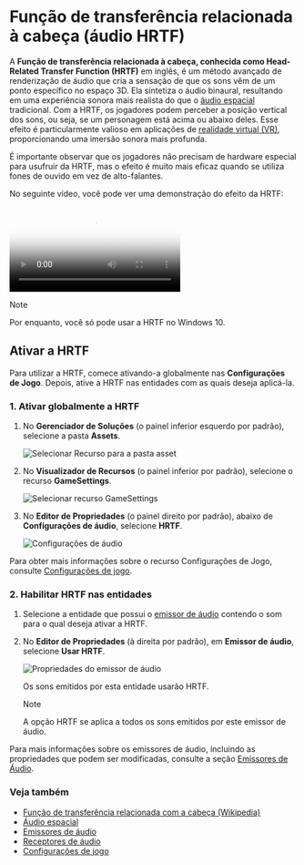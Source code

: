 # Função de transferência relacionada à cabeça (áudio HRTF) 

A **Função de transferência relacionada à cabeça, conhecida como Head-Related Transfer Function (HRTF)** em inglês, é um método avançado de renderização de áudio que cria a sensação de que os sons vêm de um ponto específico no espaço 3D. Ela sintetiza o áudio binaural,  resultando em uma experiência sonora mais realista do que o [áudio espacial](spatialized-audio.md) tradicional. Com a HRTF, os jogadores podem perceber a posição vertical dos sons, ou seja, se um personagem está acima ou abaixo deles. Esse efeito é particularmente valioso em aplicações de [realidade virtual (VR)](../virtual-reality/index.md), proporcionando uma imersão sonora mais profunda.

É importante observar que os jogadores não precisam de hardware especial para usufruir da HRTF,  mas o efeito é muito mais eficaz quando se utiliza fones de ouvido em vez de alto-falantes.

No seguinte vídeo, você pode ver uma demonstração do efeito da HRTF:

<p>
<video class="embed-responsive-item" poster="media/hrtf-first-frame.jpg" controls>
   <source src="media/hrtf.mp4" type="video/mp4">
</video>
</p>

> [!Note]
> Por enquanto, você só pode usar a HRTF no Windows 10.

## Ativar a HRTF

Para utilizar a HRTF, comece ativando-a globalmente nas **Configurações de Jogo**. Depois, ative a HRTF nas entidades com as quais deseja aplicá-la.

### 1. Ativar globalmente a HRTF

1. No **Gerenciador de Soluções** (o painel inferior esquerdo por padrão), selecione a pasta **Assets**.

   ![Selecionar Recurso para a pasta asset](../game-studio/media/select-asset-folder.png)

2. No **Visualizador de Recursos** (o painel inferior por padrão), selecione o recurso **GameSettings**.

   ![Selecionar recurso GameSettings](../game-studio/media/select-game-settings-asset.png)

3. No **Editor de Propriedades** (o painel direito por padrão), abaixo de **Configurações de áudio**, selecione **HRTF**.

   ![ Configurações de áudio ](../game-studio/media/audio-settings.png)

Para obter mais informações sobre o recurso Configurações de Jogo, consulte [Configurações de jogo](../game-studio/game-settings.md).

### 2. Habilitar HRTF nas entidades

1. Selecione a entidade que possui o [emissor de áudio](audio-emitters.md) contendo o som para o qual deseja ativar a HRTF.

2. No **Editor de Propriedades** (à direita por padrão), em **Emissor de áudio**, selecione **Usar HRTF**.

   ![Propriedades do emissor de áudio](media/audio-emitter-properties.png)

   Os sons emitidos por esta entidade usarão HRTF.

   > [!Note]
   > A opção HRTF se aplica a todos os sons emitidos por este emissor de áudio.

Para mais informações sobre os emissores de áudio, incluindo as propriedades que podem ser modificadas, consulte a seção [Emissores de Áudio](audio-emitters.md).

### Veja também

* [Função de transferência relacionada com a cabeça (Wikipedia)](https://en.wikipedia.org/wiki/Head-related_transfer_function)
* [Áudio espacial](spatialized-audio.md)
* [Emissores de áudio](audio-emitters.md)
* [Receptores de áudio](audio-listeners.md)
* [Configurações de jogo](../game-studio/game-settings.md)